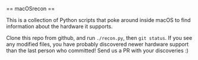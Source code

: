 == macOSrecon ==

This is a collection of Python scripts that poke around inside macOS to find information about the hardware it supports.

Clone this repo from github, and run `./recon.py`, then `git status`. If you see any modified files, you have probably discovered newer hardware support than the last person who committed!
Send us a PR with your discoveries :)

